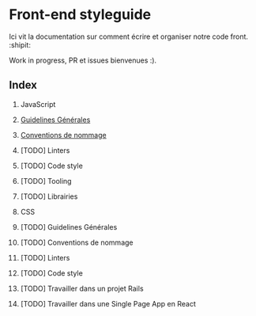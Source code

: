 # Front-end styleguide

Ici vit la documentation sur comment écrire et organiser notre code front. :shipit:

Work in progress, PR et issues bienvenues :). 

## Index

1. JavaScript
  1. [Guidelines Générales](/doc/javascript/#11-guidelines-générales)
  2. [Conventions de nommage](/doc/javascript/#12-conventions-de-nommage)
  3. [TODO] Linters
  4. [TODO] Code style
  5. [TODO] Tooling
  6. [TODO] Librairies
   
2. CSS
  1. [TODO] Guidelines Générales
  2. [TODO] Conventions de nommage
  3. [TODO] Linters
  4. [TODO] Code style

3. [TODO] Travailler dans un projet Rails

4. [TODO] Travailler dans une Single Page App en React
